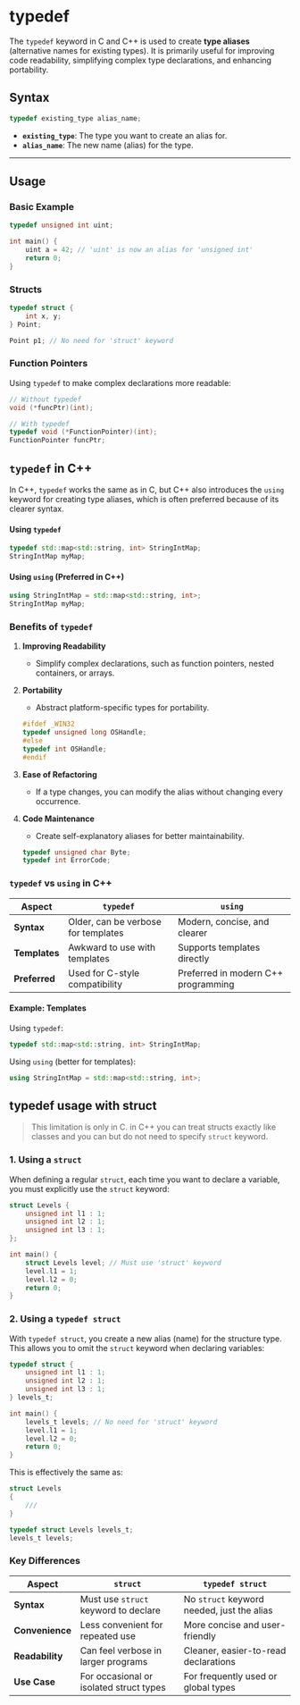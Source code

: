 # typedef
The `typedef` keyword in C and C++ is used to create **type aliases** (alternative names for existing types). It is primarily useful for improving code readability, simplifying complex type declarations, and enhancing portability.

## Syntax
```c
typedef existing_type alias_name;
```

- **`existing_type`**: The type you want to create an alias for.
- **`alias_name`**: The new name (alias) for the type.

---

## Usage

### Basic Example
```c
typedef unsigned int uint;

int main() {
    uint a = 42; // 'uint' is now an alias for 'unsigned int'
    return 0;
}
```

### Structs
```c
typedef struct {
    int x, y;
} Point;

Point p1; // No need for 'struct' keyword
```

### Function Pointers
Using `typedef` to make complex declarations more readable:
```c
// Without typedef
void (*funcPtr)(int);

// With typedef
typedef void (*FunctionPointer)(int);
FunctionPointer funcPtr;
```

## `typedef` in C++

In C++, `typedef` works the same as in C, but C++ also introduces the `using` keyword for creating type aliases, which is often preferred because of its clearer syntax.

#### Using `typedef`
```cpp
typedef std::map<std::string, int> StringIntMap;
StringIntMap myMap;
```

#### Using `using` (Preferred in C++)
```cpp
using StringIntMap = std::map<std::string, int>;
StringIntMap myMap;
```
### Benefits of `typedef`

1. **Improving Readability**
   - Simplify complex declarations, such as function pointers, nested containers, or arrays.

2. **Portability**
   - Abstract platform-specific types for portability.
   ```c
   #ifdef _WIN32
   typedef unsigned long OSHandle;
   #else
   typedef int OSHandle;
   #endif
   ```

3. **Ease of Refactoring**
   - If a type changes, you can modify the alias without changing every occurrence.

4. **Code Maintenance**
   - Create self-explanatory aliases for better maintainability.
   ```c
   typedef unsigned char Byte;
   typedef int ErrorCode;
   ```

### `typedef` vs `using` in C++

| Aspect                  | `typedef`                             | `using`                                |
|-------------------------|----------------------------------------|----------------------------------------|
| **Syntax**              | Older, can be verbose for templates   | Modern, concise, and clearer           |
| **Templates**           | Awkward to use with templates         | Supports templates directly            |
| **Preferred**           | Used for C-style compatibility        | Preferred in modern C++ programming    |

#### Example: Templates
Using `typedef`:
```cpp
typedef std::map<std::string, int> StringIntMap;
```

Using `using` (better for templates):
```cpp
using StringIntMap = std::map<std::string, int>;
```
## typedef usage with struct
> This limitation is only in C. in C++ you can treat structs exactly like classes and you can but do not need to specify `struct` keyword.
### 1. Using a `struct`
When defining a regular `struct`, each time you want to declare a variable, you must explicitly use the `struct` keyword:

```c
struct Levels {
    unsigned int l1 : 1;
    unsigned int l2 : 1;
    unsigned int l3 : 1;
};

int main() {
    struct Levels level; // Must use 'struct' keyword
    level.l1 = 1;
    level.l2 = 0;
    return 0;
}
```

### 2. Using a `typedef struct`
With `typedef struct`, you create a new alias (name) for the structure type. This allows you to omit the `struct` keyword when declaring variables:

```c
typedef struct {
    unsigned int l1 : 1;
    unsigned int l2 : 1;
    unsigned int l3 : 1;
} levels_t;

int main() {
    levels_t levels; // No need for 'struct' keyword
    level.l1 = 1;
    level.l2 = 0;
    return 0;
}
```
This is effectively the same as:
```c
struct Levels 
{
    ///
}

typedef struct Levels levels_t;
levels_t levels;
```

### Key Differences
| Aspect                   | `struct`                                    | `typedef struct`                          |
|--------------------------|---------------------------------------------|-------------------------------------------|
| **Syntax**               | Must use `struct` keyword to declare       | No `struct` keyword needed, just the alias |
| **Convenience**          | Less convenient for repeated use           | More concise and user-friendly            |
| **Readability**          | Can feel verbose in larger programs        | Cleaner, easier-to-read declarations      |
| **Use Case**             | For occasional or isolated struct types    | For frequently used or global types       |
